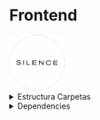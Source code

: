 # Frontend

<img src="./src/img/silenceImg.png" alt="Silence" width="100" height="100">

<details><summary> Estructura Carpetas </summary>
  <details>
    <summary>
      <div style="background-color: black;">
        <code style="font-size: 10px; color: white;">
          silence-app/<br>
          |-- src/<br>
          |   |-- components/<br>
          |   |-- Auth/<br>
          |   |   |-- Login/
          |   |   |   |-- LoginForm.jsx
          |   |   |   |-- LoginForm.module.css          
          |   |   |-- UserPersonalData/
          |   |   |   |-- UserPersonalData.jsx
          |   |   |   |-- UserPersonalData.module.css
          |   |   |-- Common/<br>
          |   |   |   |-- Header/<br>
          |   |   |   |   |-- Header.jsx<br>
          |   |   |   |   |-- Header.module.css<br>
          |   |   |   |-- Footer/<br>
          |   |   |   |   |-- Footer.jsx<br>
          |   |   |   |   |-- Footer.module.css<br>
          |   |   |   |-- ProductList/<br>
          |   |   |   |   |-- ProductListItem.jsx<br>
          |   |   |   |   |-- ProductListItem.module.css<br>
          |   |   |   |-- Review/<br>
          |   |   |   |   |-- ReviewItem.jsx<br>
          |   |   |   |   |-- ReviewItem.module.css<br>
          |   |   |   |-- UserDashboard/<br>
          |   |   |   |   |-- UserDashboard.jsx<br>
          |   |   |   |   |-- UserDashboard.module.css<br>
          |   |   |   |-- AdminDashboard/<br>
          |   |   |   |   |-- AdminDashboard.jsx<br>
          |   |   |   |   |-- AdminDashboard.module.css<br>
          |   |   |   |-- ShoppingCart/<br>
          |   |   |   |   |-- ShoppingCart.jsx<br>
          |   |   |   |   |-- ShoppingCart.module.css<br>
          |   |   |   |-- Search/<br>
          |   |   |   |   |-- SearchResults.jsx<br>
          |   |   |   |   |-- SearchResults.module.css<br>
          |   |   |-- Admin/<br>
          |   |   |   |-- AdminProfile/<br>
          |   |   |   |   |-- AdminProfile.jsx<br>
          |   |   |   |   |-- AdminProfile.module.css<br>
          |   |   |   |-- ProductManagement/<br>
          |   |   |   |   |-- ProductForm.jsx<br>
          |   |   |   |   |-- ProductForm.module.css<br>
          |   |   |   |   |-- OrderManagement.jsx<br>
          |   |   |   |   |-- OrderManagement.module.css<br>
          |   |   |   |   |-- UserManagement.jsx<br>
          |   |   |   |   |-- UserManagement.module.css<br>
          |   |   |   |-- StatsDashboard/<br>
          |   |   |   |   |-- StatsDashboard.jsx<br>
          |   |   |   |   |-- StatsDashboard.module.css<br>
          |-- pages/<br>
          |   |-- Home/<br>
          |   |   |-- Home.jsx<br>
          |   |   |-- Home.module.css<br>
          |   |-- About/<br>
          |   |   |-- About.jsx<br>
          |   |   |-- About.module.css<br>
          |   |-- Landing/<br>
          |   |   |-- Landing.jsx<br>
          |   |   |-- Landing.module.css<br>
          |   |-- FAQSection/<br>
          |   |   |-- FAQSection.jsx<br>
          |   |   |-- FAQSection.module.css<br>
          |   |-- UserProfile/<br>
          |   |   |-- UserProfile.jsx<br>
          |   |   |-- UserProfile.module.css<br>
          |   |-- AdminDashboardPage.jsx<br>
          |   |-- ShoppingCartPage.jsx<br>
          |   |-- ReviewsPage.jsx<br>
          |   |-- ProductDetailsPage.jsx<br>
          |   |-- SearchResultsPage.jsx<br>
          |-- store/<br>
          |   |-- index.jsx<br>
          |   |-- actions.jsx<br>
          |   |-- reducers.jsx<br>
          |-- utils/<br>
          |   |-- api.jsx<br>
          |-- .env<br>
          |-- .gitignore<br>
          |-- package.jsxon<br>
          |-- vite.config.jsx<br>
        </code>
      </div>
    </summary>
  </details>
</details>


<details> <summary> Dependencies </summary> 

<ul> 
<li> Framer Motion - Fluidez </li>
<li> "react-router-dom": "^6.21.3" - Enrutamaientos </li>
<li> "formik": "^2.4.5", "yup": "^1.3.3" & "react-datepicker": "^5.0.0", - Formularios </li>
</ul>

 </detail>